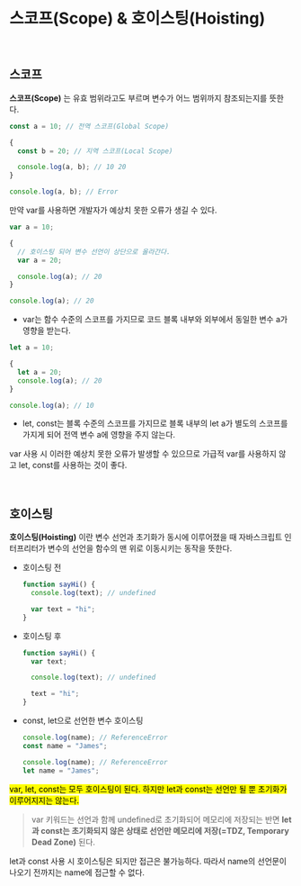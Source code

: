 # 스코프(Scope) & 호이스팅(Hoisting)

<br />

## 스코프

**스코프(Scope)** 는 유효 범위라고도 부르며 변수가 어느 범위까지 참조되는지를 뜻한다.

```jsx
const a = 10; // 전역 스코프(Global Scope)

{
  const b = 20; // 지역 스코프(Local Scope)

  console.log(a, b); // 10 20
}

console.log(a, b); // Error
```

만약 var를 사용하면 개발자가 예상치 못한 오류가 생길 수 있다.

```jsx
var a = 10;

{
  // 호이스팅 되어 변수 선언이 상단으로 올라간다.
  var a = 20;

  console.log(a); // 20
}

console.log(a); // 20
```

- var는 함수 수준의 스코프를 가지므로 코드 블록 내부와 외부에서 동일한 변수 a가 영향을 받는다.

```jsx
let a = 10;

{
  let a = 20;
  console.log(a); // 20
}

console.log(a); // 10
```

- let, const는 블록 수준의 스코프를 가지므로 블록 내부의 let a가 별도의 스코프를 가지게 되어 전역 변수 a에 영향을 주지 않는다.

var 사용 시 이러한 예상치 못한 오류가 발생할 수 있으므로 가급적 var를 사용하지 않고 let, const를 사용하는 것이 좋다.

<br />

## 호이스팅

**호이스팅(Hoisting)** 이란 변수 선언과 초기화가 동시에 이루어졌을 때 자바스크립트 인터프리터가 변수의 선언을 함수의 맨 위로 이동시키는 동작을 뜻한다.

- 호이스팅 전

  ```jsx
  function sayHi() {
    console.log(text); // undefined

    var text = "hi";
  }
  ```

- 호이스팅 후

  ```jsx
  function sayHi() {
    var text;

    console.log(text); // undefined

    text = "hi";
  }
  ```

- const, let으로 선언한 변수 호이스팅
  ```jsx
  console.log(name); // ReferenceError
  const name = "James";
  ```
  ```jsx
  console.log(name); // ReferenceError
  let name = "James";
  ```

<mark>var, let, const는 모두 호이스팅이 된다. 하지만 let과 const는 선언만 될 뿐 초기화가 이루어지지는 않는다.</mark>

> var 키워드는 선언과 함께 undefined로 초기화되어 메모리에 저장되는 반면 **let과 const는 초기화되지 않은 상태로 선언만 메모리에 저장(=TDZ, Temporary Dead Zone)** 된다.

let과 const 사용 시 호이스팅은 되지만 접근은 불가능하다. 따라서 name의 선언문이 나오기 전까지는 name에 접근할 수 없다.
